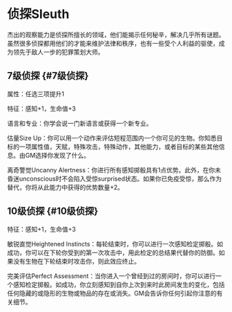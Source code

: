 # 侦探Sleuth

杰出的观察能力是侦探所擅长的领域，他们能揭示任何秘辛，解决几乎所有谜题。虽然很多侦探都用他们的才能来维护法律和秩序，也有一些受个人利益的驱使，成为领先于敌人一步的犯罪策划大师。

## 7级侦探 {#7级侦探}

属性：任选三项提升1

特征：感知+1，生命值+3

语言和专业：你学会说一门新语言或获得一个新专业。

估量Size
Up：你可以用一个动作来评估短程范围内一个你可见的生物。你知悉目标的一项属性值，天赋，特殊攻击，特殊动作，其他能力，或者目标的某些其他信息。由GM选择你发现了什么。

离奇警觉Uncanny
Alertness：你进行所有感知掷骰具有1点优势。此外，在你未昏迷unconscious时不会陷入受惊surprised状态。如果你已免疫受惊，那么作为替代，你将从此能力中获得的优势数量+2。

## 10级侦探 {#10级侦探}

特征：感知+1，生命值+3

敏锐直觉Heightened
Instincts：每轮结束时，你可以进行一次感知检定掷骰。如成功，你可以在下轮你受到的第一次攻击中，用此检定的总结果代替你的防御。如果没有生物在下轮结束时攻击你，则此效应终止。

完美评估Perfect
Assessment：当你进入一个曾经到过的房间时，你可以进行一个感知检定掷骰。如成功，你立刻感知到自你上次到来时此房间发生的变化，包括任何隐藏的或隐形的生物或物品的存在或消失。GM会告诉你任何引起你注意的有关细节。
